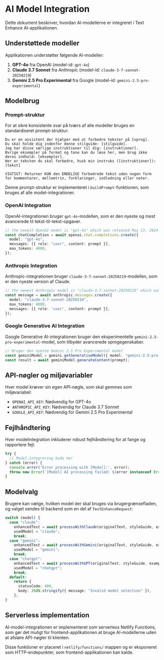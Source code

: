 # AI Model Integration

Dette dokument beskriver, hvordan AI-modellerne er integreret i Text Enhance AI-applikationen.

## Understøttede modeller

Applikationen understøtter følgende AI-modeller:

1. **GPT-4o** fra OpenAI (model-id: `gpt-4o`)
2. **Claude 3.7 Sonnet** fra Anthropic (model-id: `claude-3-7-sonnet-20250219`)
3. **Gemini 2.5 Pro Experimental** fra Google (model-id: `gemini-2.5-pro-experimental`)

## Modelbrug

### Prompt-struktur

For at sikre konsistente svar på tværs af alle modeller bruges en standardiseret prompt-struktur:

```
Du er en assistent der hjælper med at forbedre tekster på [sprog]. 
Du skal holde dig indenfor denne stilguide: [stilguide]. 
Jeg har disse særlige instruktioner til dig: [instruktioner]. 
Øvrige eksempler på format og tone kan du læse her, men brug ikke deres indhold: [eksempler]. 
Her er teksten du skal forbedre, husk min instruks ([instruktioner]): [tekst]

VIGTIGT: Returner KUN den ENDELIGE forbedrede tekst uden nogen form for kommentarer, mellemtrin, forklaringer, indledning eller noter.
```

Denne prompt-struktur er implementeret i `buildPrompt`-funktionen, som bruges af alle model-integrationer.

### OpenAI Integration

OpenAI-integrationen bruger `gpt-4o`-modellen, som er den nyeste og mest avancerede til tekst-til-tekst-opgaver.

```typescript
// the newest OpenAI model is "gpt-4o" which was released May 13, 2024
const chatCompletion = await openai.chat.completions.create({
  model: "gpt-4o",
  messages: [{ role: "user", content: prompt }],
  max_tokens: 4000,
});
```

### Anthropic Integration

Anthropic-integrationen bruger `claude-3-7-sonnet-20250219`-modellen, som er den nyeste version af Claude.

```typescript
// the newest Anthropic model is "claude-3-7-sonnet-20250219" which was released February 24, 2025
const message = await anthropic.messages.create({
  model: "claude-3-7-sonnet-20250219",
  max_tokens: 4000,
  messages: [{ role: 'user', content: prompt }],
});
```

### Google Generative AI Integration

Google Generative AI-integrationen bruger den eksperimentelle `gemini-2.5-pro-experimental`-model, som tilbyder avancerede sprogegenskaber.

```typescript
// Bruger den nyeste Gemini 2.5 Pro Experimental model
const geminiModel = gemini.getGenerativeModel({ model: "gemini-2.5-pro-experimental" });
const result = await geminiModel.generateContent(prompt);
```

## API-nøgler og miljøvariabler

Hver model kræver sin egen API-nøgle, som skal gemmes som miljøvariabel:

- `OPENAI_API_KEY`: Nødvendig for GPT-4o
- `ANTHROPIC_API_KEY`: Nødvendig for Claude 3.7 Sonnet
- `GOOGLE_API_KEY`: Nødvendig for Gemini 2.5 Pro Experimental

## Fejlhåndtering

Hver modelintegration inkluderer robust fejlhåndtering for at fange og rapportere fejl:

```typescript
try {
  // Model-integrering kode her
} catch (error) {
  console.error('Error processing with [Model]:', error);
  throw new Error(`[Model] AI processing failed: ${error instanceof Error ? error.message : 'Unknown error'}`);
}
```

## Modelvalg

Brugere kan vælge, hvilken model der skal bruges via brugergrænsefladen, og valget sendes til backend som en del af `TextEnhanceRequest`:

```typescript
switch (model) {
  case "claude":
    enhancedText = await processWithClaude(originalText, styleGuide, exampleTexts, language, instructions);
    usedModel = "claude";
    break;
  case "gemini":
    enhancedText = await processWithGemini(originalText, styleGuide, exampleTexts, language, instructions);
    usedModel = "gemini";
    break;
  case "chatgpt":
    enhancedText = await processWithGPT(originalText, styleGuide, exampleTexts, language, instructions);
    usedModel = "chatgpt";
    break;
  default:
    return {
      statusCode: 400,
      body: JSON.stringify({ message: "Invalid model selection" }),
    };
}
```

## Serverless implementation

AI-model-integrationen er implementeret som serverless Netlify Functions, som gør det muligt for frontend-applikationen at bruge AI-modellerne uden at afsløre API-nøgler til klienten.

Disse funktioner er placeret i `netlify/functions/` mappen og er eksponeret som HTTP-endepunkter, som frontend-applikationen kan kalde.